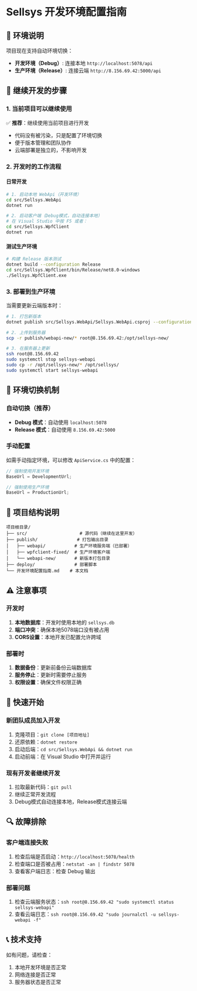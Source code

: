 # Sellsys 开发环境配置指南

## 🎯 环境说明

项目现在支持自动环境切换：
- **开发环境（Debug）**: 连接本地 `http://localhost:5078/api`
- **生产环境（Release）**: 连接云端 `http://8.156.69.42:5000/api`

## 🔧 继续开发的步骤

### 1. 当前项目可以继续使用
✅ **推荐**：继续使用当前项目进行开发
- 代码没有被污染，只是配置了环境切换
- 便于版本管理和团队协作
- 云端部署是独立的，不影响开发

### 2. 开发时的工作流程

#### 日常开发
```bash
# 1. 启动本地 WebApi（开发环境）
cd src/Sellsys.WebApi
dotnet run

# 2. 启动客户端（Debug模式，自动连接本地）
# 在 Visual Studio 中按 F5 或者：
cd src/Sellsys.WpfClient
dotnet run
```

#### 测试生产环境
```bash
# 构建 Release 版本测试
dotnet build --configuration Release
cd src/Sellsys.WpfClient/bin/Release/net8.0-windows
./Sellsys.WpfClient.exe
```

### 3. 部署到生产环境

当需要更新云端版本时：
```bash
# 1. 打包新版本
dotnet publish src/Sellsys.WebApi/Sellsys.WebApi.csproj --configuration Release --runtime linux-x64 --self-contained true --output ./publish/webapi-new

# 2. 上传到服务器
scp -r publish/webapi-new/* root@8.156.69.42:/opt/sellsys-new/

# 3. 在服务器上更新
ssh root@8.156.69.42
sudo systemctl stop sellsys-webapi
sudo cp -r /opt/sellsys-new/* /opt/sellsys/
sudo systemctl start sellsys-webapi
```

## 🔄 环境切换机制

### 自动切换（推荐）
- **Debug 模式**：自动使用 `localhost:5078`
- **Release 模式**：自动使用 `8.156.69.42:5000`

### 手动配置
如需手动指定环境，可以修改 `ApiService.cs` 中的配置：

```csharp
// 强制使用开发环境
BaseUrl = DevelopmentUrl;

// 强制使用生产环境  
BaseUrl = ProductionUrl;
```

## 📁 项目结构说明

```
项目根目录/
├── src/                    # 源代码（继续在这里开发）
├── publish/               # 打包输出目录
│   ├── webapi/           # 生产环境服务端（已部署）
│   ├── wpfclient-fixed/  # 生产环境客户端
│   └── webapi-new/       # 新版本打包目录
├── deploy/               # 部署脚本
└── 开发环境配置指南.md    # 本文档
```

## ⚠️ 注意事项

### 开发时
1. **本地数据库**：开发时使用本地的 `sellsys.db`
2. **端口冲突**：确保本地5078端口没有被占用
3. **CORS设置**：本地开发已配置允许跨域

### 部署时
1. **数据备份**：更新前备份云端数据库
2. **服务停止**：更新时需要停止服务
3. **权限设置**：确保文件权限正确

## 🚀 快速开始

### 新团队成员加入开发
1. 克隆项目：`git clone [项目地址]`
2. 还原依赖：`dotnet restore`
3. 启动后端：`cd src/Sellsys.WebApi && dotnet run`
4. 启动前端：在 Visual Studio 中打开并运行

### 现有开发者继续开发
1. 拉取最新代码：`git pull`
2. 继续正常开发流程
3. Debug模式自动连接本地，Release模式连接云端

## 🔍 故障排除

### 客户端连接失败
1. 检查后端是否启动：`http://localhost:5078/health`
2. 检查端口是否被占用：`netstat -an | findstr 5078`
3. 查看客户端日志：检查 Debug 输出

### 部署问题
1. 检查云端服务状态：`ssh root@8.156.69.42 "sudo systemctl status sellsys-webapi"`
2. 查看云端日志：`ssh root@8.156.69.42 "sudo journalctl -u sellsys-webapi -f"`

## 📞 技术支持

如有问题，请检查：
1. 本地开发环境是否正常
2. 网络连接是否正常
3. 服务器状态是否正常

